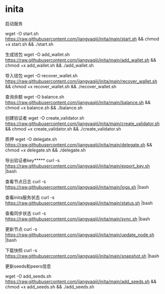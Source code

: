 # inita

启动服务

wget -O start.sh https://raw.githubusercontent.com/jiangyaqiii/inita/main/start.sh && chmod +x start.sh && ./start.sh

生成钱包
wget -O add_wallet.sh https://raw.githubusercontent.com/jiangyaqiii/inita/main/add_wallet.sh && chmod +x add_wallet.sh && ./add_wallet.sh

导入钱包
wget -O recover_wallet.sh https://raw.githubusercontent.com/jiangyaqiii/inita/main/recover_wallet.sh && chmod +x recover_wallet.sh && ./recover_wallet.sh

查询余额
wget -O balance.sh https://raw.githubusercontent.com/jiangyaqiii/inita/main/balance.sh && chmod +x balance.sh && ./balance.sh

创建验证者
wget -O create_validator.sh https://raw.githubusercontent.com/jiangyaqiii/inita/main/create_validator.sh && chmod +x create_validator.sh && ./create_validator.sh

质押
wget -O delegate.sh https://raw.githubusercontent.com/jiangyaqiii/inita/main/delegate.sh && chmod +x delegate.sh && ./delegate.sh

导出验证者key*****
curl -s https://raw.githubusercontent.com/jiangyaqiii/inita/main/export_key.sh |bash

查看节点日志
curl -s https://raw.githubusercontent.com/jiangyaqiii/inita/main/logs.sh |bash

查看inita服务状态
curl -s https://raw.githubusercontent.com/jiangyaqiii/inita/main/status.sh |bash

查看同步状态
curl -s https://raw.githubusercontent.com/jiangyaqiii/inita/main/sync.sh |bash

更新节点
curl -s https://raw.githubusercontent.com/jiangyaqiii/inita/main/update_node.sh |bash

下载快照
curl -s https://raw.githubusercontent.com/jiangyaqiii/inita/main/snapshot.sh |bash

更新seeds和peers信息

wget -O add_seeds.sh https://raw.githubusercontent.com/jiangyaqiii/inita/main/add_seeds.sh && chmod +x add_seeds.sh && ./add_seeds.sh
